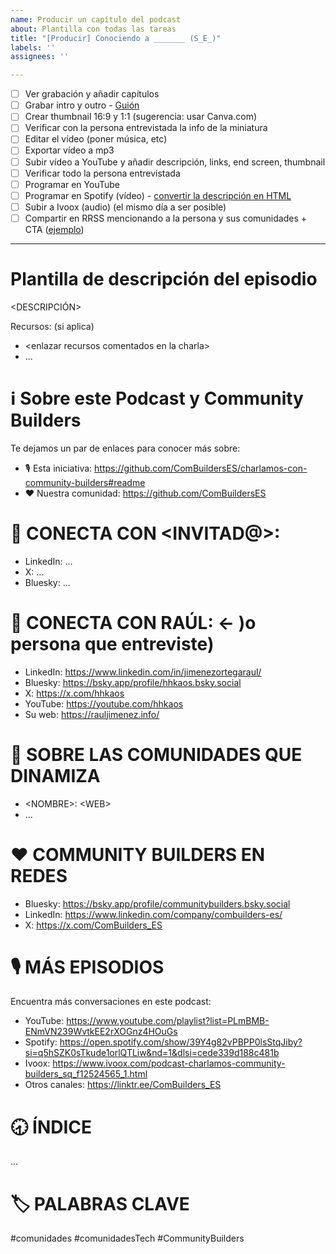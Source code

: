 ```yaml
---
name: Producir un capítulo del podcast
about: Plantilla con todas las tareas
title: "[Producir] Conociendo a _______ (S_E_)"
labels: ''
assignees: ''

---
```


* [ ] Ver grabación y añadir capítulos
* [ ] Grabar intro y outro - [Guión](https://docs.google.com/document/d/1NL6XChsZhxqt4P1D1H7UV9lFe35Aa1ojpMfqSOZSxMY/edit?usp=sharing)
* [ ] Crear thumbnail 16:9 y 1:1 (sugerencia: usar Canva.com)
* [ ] Verificar con la persona entrevistada la info de la miniatura
* [ ] Editar el vídeo (poner música, etc)
* [ ] Exportar vídeo a mp3
* [ ] Subir vídeo a YouTube y añadir descripción, links, end screen, thumbnail
* [ ] Verificar todo la persona entrevistada
* [ ] Programar en YouTube
* [ ] Programar en Spotify (vídeo) - [convertir la descripción en HTML](https://chatgpt.com/share/67da8ffd-d184-8013-aae2-761f5344f702)
* [ ] Subir a Ivoox (audio) (el mismo día a ser posible)
* [ ] Compartir en RRSS mencionando a la persona y sus comunidades + CTA ([ejemplo](https://x.com/ComBuilders_ES/status/1897261136954712207))

--- 

# Plantilla de descripción del episodio

<DESCRIPCIÓN>

Recursos: (si aplica)
- \<enlazar recursos comentados en la charla\>
- ...

ℹ️ Sobre este Podcast y Community Builders
============
Te dejamos un par de enlaces para conocer más sobre:
- 🎙️ Esta iniciativa: https://github.com/ComBuildersES/charlamos-con-community-builders#readme
- ❤️ Nuestra comunidad: https://github.com/ComBuildersES

🪪 CONECTA CON <INVITAD@>:
============
- LinkedIn: ...
- X: ...
- Bluesky: ...

🪪 CONECTA CON RAÚL: <- )o persona que entreviste)
============
- LinkedIn: https://www.linkedin.com/in/jimenezortegaraul/
- Bluesky: https://bsky.app/profile/hhkaos.bsky.social
- X: https://x.com/hhkaos
- YouTube: https://youtube.com/hhkaos
- Su web: https://rauljimenez.info/

👥 SOBRE LAS COMUNIDADES QUE DINAMIZA
============
- \<NOMBRE\>: \<WEB\>
- ...

❤️ COMMUNITY BUILDERS EN REDES
============
- Bluesky: https://bsky.app/profile/communitybuilders.bsky.social
- LinkedIn: https://www.linkedin.com/company/combuilders-es/
- X: https://x.com/ComBuilders_ES

🎙️ MÁS EPISODIOS
============
Encuentra más conversaciones en este podcast:
- YouTube: https://www.youtube.com/playlist?list=PLmBMB-ENmVN239WvtkEE2rXOGnz4HOuGs
- Spotify: https://open.spotify.com/show/39Y4g82vPBPP0lsStqJiby?si=q5hSZK0sTkude1orlQTLiw&nd=1&dlsi=cede339d188c481b
- Ivoox: https://www.ivoox.com/podcast-charlamos-community-builders_sq_f12524565_1.html
- Otros canales: https://linktr.ee/ComBuilders_ES

🕣 ÍNDICE
============
...


🏷️ PALABRAS CLAVE
============
#comunidades #comunidadesTech #CommunityBuilders
